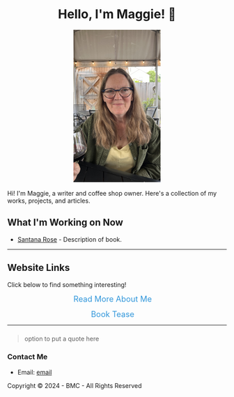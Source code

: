 <h1 align="center">Hello, I'm Maggie! 👋</h1>

<p align="center">
  <a href="(https://github.com/bchisholm08/mmgWrites.github.io/blob/main/)">
    <img src="images/mmgHeadShot.jpg" alt="headshot" width="200" height="350">
  </a>
</p>

Hi! I'm Maggie, a writer and coffee shop owner. Here's a collection of my works, projects, and articles. 

## What I'm Working on Now
- [Santana Rose](link-to-story) - Description of book. 

---

## Website Links
Click below to find something interesting!
<div style="text-align: center;">
  <a href="./about.md" style="font-size: 18px; margin-right: 20px; text-decoration: none; color: #3498db;">Read More About Me</a>
  
  <a href="./chapters.md" style="font-size: 18px; margin-right: 20px; text-decoration: none; color: #3498db;">Book Tease</a>
</div>

---
###
> option to put a quote here

### Contact Me
  * Email: [email](mailto:email@gmail.com)




Copyright © 2024 - BMC - All Rights Reserved
